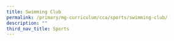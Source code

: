 ```yaml
---
title: Swimming Club
permalink: /primary/mg-curriculum/cca/sports/swimming-club/
description: ""
third_nav_title: Sports
---
```

